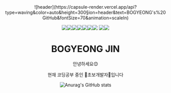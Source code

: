 
<div align="center">
![header](https://capsule-render.vercel.app/api?type=waving&color=auto&height=300&section=header&text=BOGYEONG's%20GitHub&fontSize=70&animation=scaleIn)

<img src="https://img.shields.io/badge/JAVA-007396?style=for-the-badge&logo=java&logoColor=white"><img src="https://img.shields.io/badge/mysql-4479A1?style=for-the-badge&logo=mysql&logoColor=white"><img src="https://img.shields.io/badge/javascript-F7DF1E?style=for-the-badge&logo=javascript&logoColor=black"><img src="https://img.shields.io/badge/html-E34F26?style=for-the-badge&logo=html5&logoColor=white"><img src="https://img.shields.io/badge/css-1572B6?style=for-the-badge&logo=css3&logoColor=white"><img src="https://img.shields.io/badge/bootstrap-7952B3?style=for-the-badge&logo=bootstrap&logoColor=white"><img src="https://img.shields.io/badge/aws-232F3E?style=for-the-badge&logo=aws&logoColor=white">
<img src="https://img.shields.io/badge/apache tomcat-F8DC75?style=for-the-badge&logo=apachetomcat&logoColor=white"><img src="https://img.shields.io/badge/Spring-6DB33F?style=for-the-badge&logo=Spring&logoColor=white">

  
  # BOGYEONG JIN
  
  안녕하세요😊   
     
  현재 코딩공부 중인 💜초보개발자💜입니다   
   
   
     
     
     
  ![Anurag's GitHub stats](https://github-readme-stats.vercel.app/api?username=Bogyeong&theme=material-palenight&show_icons=true)
    
  
  
  </div>
